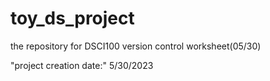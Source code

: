 # toy_ds_project
the repository for DSCI100 version control worksheet(05/30)

"project creation date:"
5/30/2023
